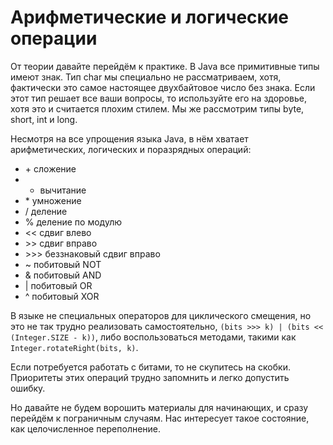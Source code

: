 Арифметические и логические операции
====================================

От теории давайте перейдём к практике. В Java все примитивные типы имеют знак. Тип char мы специально не рассматриваем, хотя, фактически это самое настоящее двухбайтовое число без знака. Если этот тип решает все ваши вопросы, то используйте его на здоровье, хотя это и считается плохим стилем. Мы же рассмотрим типы byte, short, int и long.

Несмотря на все упрощения языка Java, в нём хватает арифметических, логических и поразрядных операций:

*	\+ сложение
*	- вычитание
*	\* умножение
*	/ деление
*	% деление по модулю
*	\<< сдвиг влево
*	\>> сдвиг вправо
*	\>>> беззнаковый сдвиг вправо
*	~ побитовый NOT
*	& побитовый AND
*	| побитовый OR
*	^ побитовый XOR

В языке не специальных операторов для циклического смещения, но это не так трудно реализовать самостоятельно, `(bits >>> k) | (bits << (Integer.SIZE - k))`, либо воспользоваться методами, такими как `Integer.rotateRight(bits, k)`.

Если потребуется работать с битами, то не скупитесь на скобки. Приоритеты этих операций трудно запомнить и легко допустить ошибку.

Но давайте не будем ворошить материалы для начинающих, и сразу перейдём к пограничным случаям. Нас интересует такое состояние, как целочисленное переполнение.
